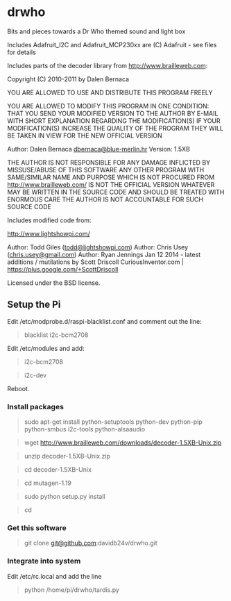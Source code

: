 # drwho

Bits and pieces towards a Dr Who themed sound and light box



Includes Adafruit_I2C and Adafruit_MCP230xx are (C) Adafruit - see files for details

Includes parts of the decoder library from http://www.brailleweb.com:

Copyright (C) 2010-2011 by Dalen Bernaca

YOU ARE ALLOWED TO USE AND DISTRIBUTE THIS PROGRAM FREELY

YOU ARE ALLOWED TO MODIFY THIS PROGRAM IN ONE CONDITION:
THAT YOU SEND YOUR MODIFIED VERSION TO THE AUTHOR BY E-MAIL
WITH SHORT EXPLANATION REGARDING THE MODIFICATION(S)
IF YOUR MODIFICATION(S) INCREASE THE QUALITY OF THE PROGRAM
THEY WILL BE TAKEN IN VIEW FOR THE NEW OFFICIAL VERSION

Author: Dalen Bernaca
        dbernaca@blue-merlin.hr
Version: 1.5XB

THE AUTHOR IS NOT RESPONSIBLE FOR ANY DAMAGE INFLICTED BY MISSUSE/ABUSE OF THIS SOFTWARE
ANY OTHER PROGRAM WITH SAME/SIMILAR NAME AND PURPOSE WHICH IS NOT PROCURED FROM
http://www.brailleweb.com/
IS NOT THE OFFICIAL VERSION WHATEVER MAY BE WRITTEN IN THE SOURCE CODE AND
SHOULD BE TREATED WITH ENORMOUS CARE
THE AUTHOR IS NOT ACCOUNTABLE FOR SUCH SOURCE CODE


Includes modified code from:

  http://www.lightshowpi.com/
 
  Author: Todd Giles (todd@lightshowpi.com)
  Author: Chris Usey (chris.usey@gmail.com)
  Author: Ryan Jennings
  Jan 12 2014 - latest additions / mutilations by Scott Driscoll
  CuriousInventor.com | https://plus.google.com/+ScottDriscoll
 
  Licensed under the BSD license.


## Setup the Pi

Edit /etc/modprobe.d/raspi-blacklist.conf and comment out the line:
> blacklist i2c-bcm2708

Edit /etc/modules and add:
> i2c-bcm2708

> i2c-dev

Reboot.

### Install packages

>sudo apt-get install python-setuptools python-dev python-pip \
>                     python-smbus i2c-tools python-alsaaudio


> wget http://www.brailleweb.com/downloads/decoder-1.5XB-Unix.zip

> unzip decoder-1.5XB-Unix.zip

> cd decoder-1.5XB-Unix

> cd mutagen-1.19

> sudo python setup.py install

> cd

### Get this software
> git clone git@github.com:davidb24v/drwho.git

### Integrate into system

Edit /etc/rc.local and add the line

> python /home/pi/drwho/tardis.py

